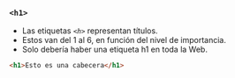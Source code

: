 ### ````<h1>````
- Las etiquetas _`<h>`_ representan títulos. 
- Estos van del 1 al 6, en función del nivel de importancia.  
- Solo debería haber una etiqueta h1 en toda la Web.


````HTML
<h1>Esto es una cabecera</h1>
````
